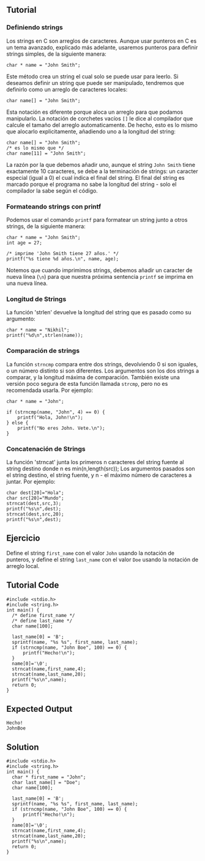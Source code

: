 Tutorial
--------

### Definiendo strings

Los strings en C son arreglos de caracteres. Aunque usar punteros en C es un tema avanzado, explicado más adelante, usaremos punteros para definir strings simples, de la siguiente manera:

    char * name = "John Smith";

Este método crea un string el cual solo se puede usar para leerlo. 
Si deseamos definir un string que puede ser manipulado, tendremos que definirlo como un arreglo de caracteres locales:

    char name[] = "John Smith";

Esta notación es diferente porque aloca un arreglo para que podamos manipularlo. La notación de corchetes vacíos `[]` le dice al
compilador que calcule el tamaño del arreglo automaticamente. De hecho, esto es lo mismo que alocarlo explicitamente, añadiendo uno a 
la longitud del string:

    char name[] = "John Smith";
    /* es lo mismo que */
    char name[11] = "John Smith";

La razón por la que debemos añadir uno, aunque el string `John Smith` tiene exactamente 10 caracteres, se debe a la terminación de strings:
un caracter especial (igual a 0) el cual indica el final del string. El final del string es marcado porque el programa
no sabe la longitud del string - solo el compilador la sabe según el código.

### Formateando strings con printf

Podemos usar el comando `printf` para formatear un string junto a otros strings, de la siguiente manera:

    char * name = "John Smith";
    int age = 27;

    /* imprime 'John Smith tiene 27 años.' */
    printf("%s tiene %d años.\n", name, age);

Notemos que cuando imprimimos strings, debemos añadir un caracter de nueva línea (`\n`) para que nuestra próxima sentencia `printf` se imprima en una nueva línea.

### Longitud de Strings

La función 'strlen' devuelve la longitud del string que es pasado como su argumento:

    char * name = "Nikhil";
    printf("%d\n",strlen(name));        

### Comparación de strings

La función `strncmp` compara entre dos strings, devolviendo 0 si son iguales, o un número distinto si son diferentes.
Los argumentos son los dos strings a comparar, y la longitud máxima de comparación. También existe una versión poco segura de esta función
llamada `strcmp`, pero no es recomendada usarla. Por ejemplo:

    char * name = "John";

    if (strncmp(name, "John", 4) == 0) {
        printf("Hola, John!\n");
    } else {
        printf("No eres John. Vete.\n");
    }

### Concatenación de Strings

La función 'strncat' junta los primeros n caracteres del string fuente al string destino donde n es min(n,length(src));
Los argumentos pasados son el string destino, el string fuente, y n - el máximo número de caracteres a juntar. Por ejemplo:

    char dest[20]="Hola";
    char src[20]="Mundo";
    strncat(dest,src,3);
    printf("%s\n",dest);
    strncat(dest,src,20);
    printf("%s\n",dest);

Ejercicio
--------

Define el string `first_name` con el valor `John` usando la notación de punteros, y define el string `last_name` con el valor `Doe`
usando la notación de arreglo local.

Tutorial Code
-------------

    #include <stdio.h>
    #include <string.h>
    int main() {
      /* define first_name */
      /* define last_name */
      char name[100];

      last_name[0] = 'B';
      sprintf(name, "%s %s", first_name, last_name);
      if (strncmp(name, "John Boe", 100) == 0) {
          printf("Hecho!\n");
      }
      name[0]='\0';
      strncat(name,first_name,4);
      strncat(name,last_name,20);
      printf("%s\n",name);
      return 0;
    }


Expected Output
---------------

    Hecho!
    JohnBoe

Solution
--------

    #include <stdio.h>
    #include <string.h>
    int main() {
      char * first_name = "John";
      char last_name[] = "Doe";
      char name[100];

      last_name[0] = 'B';
      sprintf(name, "%s %s", first_name, last_name);
      if (strncmp(name, "John Boe", 100) == 0) {
          printf("Hecho!\n");
      }
      name[0]='\0';
      strncat(name,first_name,4);
      strncat(name,last_name,20);
      printf("%s\n",name);
      return 0;
    }
